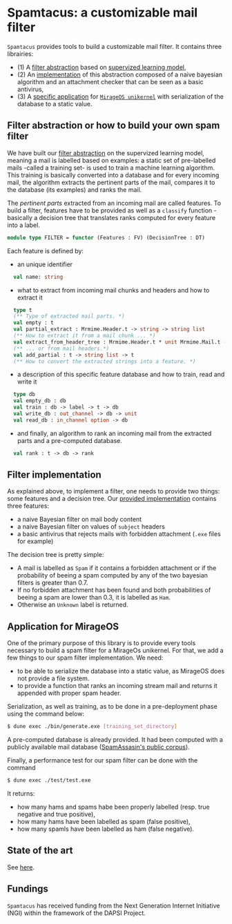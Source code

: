 # Spamtacus: a customizable mail filter

`Spamtacus` provides tools to build a customizable mail filter. It
contains three librairies:

- (1) A [filter abstraction](https://github.com/lyrm/spamtacus/tree/main/lib) based on [supervized learning
model](https://en.wikipedia.org/wiki/Supervised_learning),
- (2) An [implementation](https://github.com/lyrm/spamtacus/tree/main/bayesian_filter) of this abstraction composed of a naive bayesian algorithm and
an attachment checker that can be seen as a basic antivirus,
- (3) A [specific application](https://github.com/lyrm/spamtacus/tree/main/mirage) for [`MirageOS
unikernel`](https://github.com/dinosaure/ptt/tree/master/unikernel/spamfilter)
with serialization of the database to a static value.

## Filter abstraction or how to build your own spam filter

We have built our [filter
abstraction](https://github.com/lyrm/spamtacus/tree/main/lib) on the
supervized learning model, meaning a mail is labelled based on
examples: a static set of pre-labelled mails -called a training set-
is used to train a machine learning algorithm. This training is
basically converted into a database and for every incoming mail, the
algorithm extracts the pertinent parts of the mail, compares it to the
database (its examples) and ranks the mail.

The *pertinent parts* extracted from an incoming mail are called
features. To build a filter, features have to be provided as well as a
`classify` function -basically a decision tree that translates ranks
computed for every feature into a label.

```ocaml
module type FILTER = functor (Features : FV) (DecisionTree : DT)
```

Each feature is defined by:
- an unique identifier
```ocaml
  val name: string
```

- what to extract from incoming mail chunks and headers and how to extract it
```ocaml
  type t
  (** Type of extracted mail parts. *)
  val empty : t
  val partial_extract : Mrmime.Header.t -> string -> string list
  (** How to extract it from a mail chunk ... *)
  val extract_from_header_tree : Mrmime.Header.t * unit Mrmime.Mail.t -> t
  (** ... or from mail headers.*)
  val add_partial : t -> string list -> t
  (** How to convert the extracted strings into a feature. *)
```

- a description of this specific feature database and how to train, read and write it
```ocaml
  type db
  val empty_db : db
  val train : db -> label -> t -> db
  val write_db : out_channel -> db -> unit
  val read_db : in_channel option -> db
```
- and finally, an algorithm to rank an incoming mail from the extracted parts and a pre-computed database.
```ocaml
  val rank : t -> db -> rank
```

## Filter implementation

As explained above, to implement a filter, one needs to provide two things: some features and a
decision tree. Our [provided implementation](https://github.com/lyrm/spamtacus/tree/main/bayesian_filter) contains three features:
- a naive Bayesian filter on mail body content
- a naive Bayesian filter on values of `subject` headers
- a basic antivirus that rejects mails with forbidden attachment (`.exe` files for example)

The decision tree is pretty simple:
- A mail is labelled as `Spam` if it contains a forbidden attachment or if the probability of beeing a spam computed by any of the two bayesian filters is greater than 0.7.
- If no forbidden attachment has been found and both probabilities of beeing a spam are lower than 0.3, it is labelled as `Ham`.
- Otherwise an `Unknown` label is returned.
 
## Application for MirageOS

One of the primary purpose of this library is to provide every tools
necessary to build a spam filter for a MirageOs unikernel. For that,
we add a few things to our spam filter implementation. We need:
- to be able to serialize the database into a static value, as
MirageOS does not provide a file system.
- to provide a function that ranks an incoming stream mail and
  returns it appended with proper spam header.

Serialization, as well as training, as to be done in a pre-deployment
phase using the command below:
```sh
$ dune exec ./bin/generate.exe [training_set_directory]
```
A pre-computed database is already provided. It had been computed with
a publicly available mail database ([SpamAssasin's public
corpus](https://spamassassin.apache.org/old/publiccorpus/readme.html)).

Finally, a performance test for our spam filter can be done with the command 
```sh
$ dune exec ./test/test.exe
```
It returns:
- how many hams and spams habe been properly labelled (resp. true negative and true positive),
- how many hams have been labelled as spam (false positive),
- how many spamls have been labelled as ham (false negative).

## State of the art
See [here](soa.md).
## Fundings
`Spamtacus` has received funding from the Next Generation Internet Initiative
(NGI) within the framework of the DAPSI Project.
